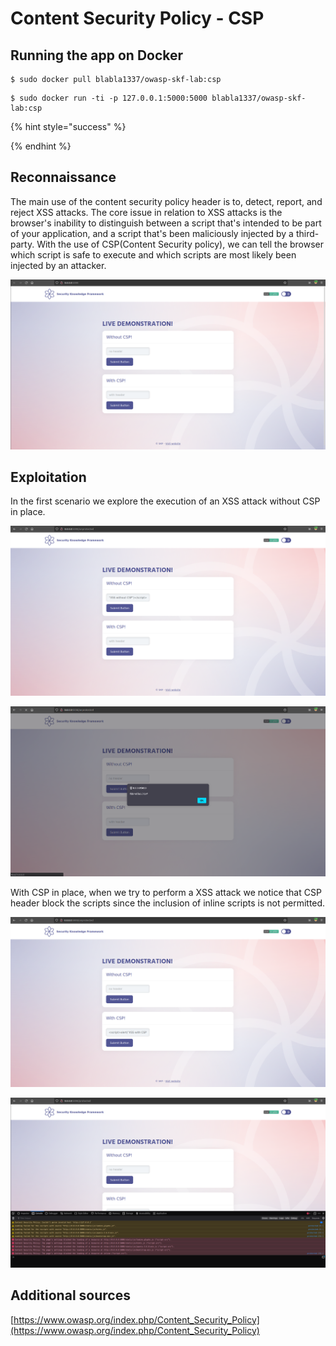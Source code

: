 # Content Security Policy - CSP

## Running the app on Docker

```
$ sudo docker pull blabla1337/owasp-skf-lab:csp
```

```
$ sudo docker run -ti -p 127.0.0.1:5000:5000 blabla1337/owasp-skf-lab:csp
```

{% hint style="success" %}

{% endhint %}

## Reconnaissance

The main use of the content security policy header is to, detect, report, and reject XSS attacks. The core issue in relation to XSS attacks is the browser's inability to distinguish between a script that's intended to be part of your application, and a script that's been maliciously injected by a third-party. With the use of CSP\(Content Security policy\), we can tell the browser which script is safe to execute and which scripts are most likely been injected by an attacker.

![](../../.gitbook/assets/python/CSP/1.png)

## Exploitation

In the first scenario we explore the execution of an XSS attack without CSP in place.

![](../../.gitbook/assets/python/CSP/2.png)

![](../../.gitbook/assets/python/CSP/3.png)

With CSP in place, when we try to perform a XSS attack we notice that CSP header block the scripts since the inclusion of inline scripts is not permitted.

![](../../.gitbook/assets/python/CSP/4.png)

![](../../.gitbook/assets/python/CSP/5.png)

## Additional sources

[https://www.owasp.org/index.php/Content_Security_Policy](https://www.owasp.org/index.php/Content_Security_Policy)
